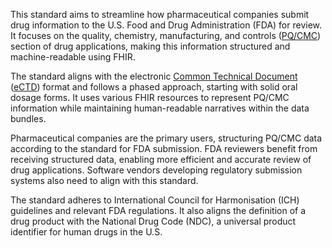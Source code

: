 This standard aims to streamline how pharmaceutical companies submit drug information to the U.S. Food and Drug Administration (FDA) for review. It focuses on the quality, chemistry, manufacturing, and controls ([PQ/CMC](https://build.fhir.org/ig/HL7/FHIR-us-pq-cmc)) section of drug applications, making this information structured and machine-readable using FHIR.

The standard aligns with the electronic [Common Technical Document](https://build.fhir.org/ig/HL7/FHIR-us-pq-cmc) ([eCTD](https://build.fhir.org/ig/HL7/FHIR-us-pq-cmc)) format and follows a phased approach, starting with solid oral dosage forms. It uses various FHIR resources to represent PQ/CMC information while maintaining human-readable narratives within the data bundles.

Pharmaceutical companies are the primary users, structuring PQ/CMC data according to the standard for FDA submission. FDA reviewers benefit from receiving structured data, enabling more efficient and accurate review of drug applications. Software vendors developing regulatory submission systems also need to align with this standard.

The standard adheres to International Council for Harmonisation (ICH) guidelines and relevant FDA regulations. It also aligns the definition of a drug product with the National Drug Code (NDC), a universal product identifier for human drugs in the U.S.